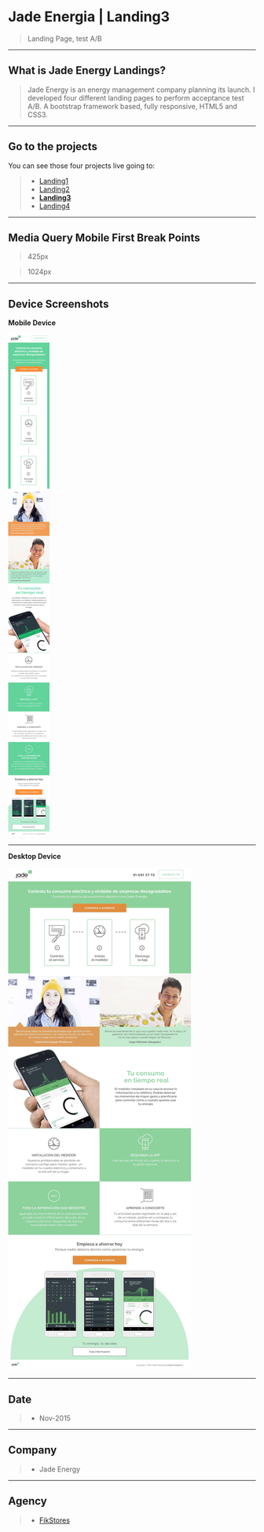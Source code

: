 # Jade Energia | Landing3

> Landing Page, test A/B


----
## What is Jade Energy Landings?

> Jade Energy is an energy management company planning its launch. I developed four different landing pages to perform acceptance test A/B. A bootstrap framework based, fully responsive, HTML5 and CSS3.


----
## Go to the projects
You can see those four projects live going to: 

>* [Landing1](https://margaomar.com/en/jadeEnergia/Landing1/index.html) 
>* [Landing2](https://margaomar.com/en/jadeEnergia/Landing2/index.html) 
>* **[Landing3](https://margaomar.com/en/jadeEnergia/Landing3/index.html)**
>* [Landing4](https://margaomar.com/en/jadeEnergia/Landing4/index.html) 


----
## Media Query Mobile First Break Points

>425px

>1024px

----
## Device Screenshots
**Mobile Device**


![Jade Energy Landing 3.](screenshots/landing3_iPhone6.jpg) 
 

----


**Desktop Device**


![Jade Energy Landing 3.](screenshots/landing3_Desktop.jpg) 



----
## Date
>* Nov-2015

----
## Company
>* Jade Energy

----
## Agency
>* [FikStores](https://thefik.com)

